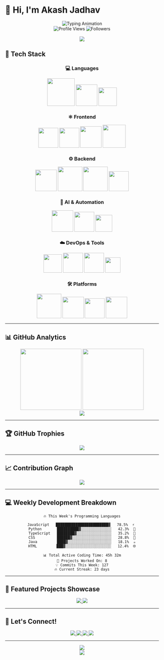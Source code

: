 # 👋 Hi, I'm **Akash Jadhav**

<div align="center">
  <img src="https://readme-typing-svg.demolab.com?font=Poppins&weight=600&size=28&duration=3000&pause=1000&color=6366F1&center=true&vCenter=true&width=600&lines=Full+Stack+Web+Developer;MERN+%7C+MEAN+%7C+Next.js+Expert;AI+Automation+%7C+DevOps+Engineer;Building+Amazing+Web+Experiences" alt="Typing Animation" />
</div>

<div align="center">
  <img src="https://komarev.com/ghpvc/?username=yourusername&style=for-the-badge&color=6366f1&labelColor=1e293b" alt="Profile Views" />
  <img src="https://img.shields.io/github/followers/yourusername?style=for-the-badge&color=6366f1&labelColor=1e293b" alt="Followers" />
</div>

<br/>

<div align="center">
  <img src="https://capsule-render.vercel.app/api?type=waving&color=gradient&customColorList=12,6,4,5,26&height=120&section=header&text=Welcome%20to%20my%20Profile&fontSize=28&fontColor=fff&animation=fadeIn" />
</div>

## 🚀 **Tech Stack**

<div align="center">

### **💻 Languages**
<img src="https://img.shields.io/badge/JavaScript-F7DF1E?style=flat-square&logo=javascript&logoColor=black" width="90" />
<img src="https://img.shields.io/badge/Python-3776AB?style=flat-square&logo=python&logoColor=white" width="70" />
<img src="https://img.shields.io/badge/Java-ED8B00?style=flat-square&logo=openjdk&logoColor=white" width="60" />

### **⚛️ Frontend**
<img src="https://img.shields.io/badge/React-20232A?style=flat-square&logo=react&logoColor=61DAFB" width="65" />
<img src="https://img.shields.io/badge/Next.js-000000?style=flat-square&logo=next.js&logoColor=white" width="65" />
<img src="https://img.shields.io/badge/Angular-DD0031?style=flat-square&logo=angular&logoColor=white" width="70" />
<img src="https://img.shields.io/badge/Tailwind-38B2AC?style=flat-square&logo=tailwind-css&logoColor=white" width="75" />

### **⚙️ Backend**
<img src="https://img.shields.io/badge/Node.js-43853D?style=flat-square&logo=node.js&logoColor=white" width="70" />
<img src="https://img.shields.io/badge/Express.js-404D59?style=flat-square&logo=express&logoColor=white" width="80" />
<img src="https://img.shields.io/badge/MongoDB-4EA94B?style=flat-square&logo=mongodb&logoColor=white" width="80" />
<img src="https://img.shields.io/badge/MySQL-00000F?style=flat-square&logo=mysql&logoColor=white" width="65" />

### **🤖 AI & Automation**
<img src="https://img.shields.io/badge/OpenAI-412991?style=flat-square&logo=openai&logoColor=white" width="70" />
<img src="https://img.shields.io/badge/Claude-FF6B35?style=flat-square&logo=anthropic&logoColor=white" width="65" />
<img src="https://img.shields.io/badge/Bots-6366F1?style=flat-square&logo=robot&logoColor=white" width="55" />

### **☁️ DevOps & Tools**
<img src="https://img.shields.io/badge/AWS-232F3E?style=flat-square&logo=amazon-aws&logoColor=white" width="60" />
<img src="https://img.shields.io/badge/Vercel-000000?style=flat-square&logo=vercel&logoColor=white" width="65" />
<img src="https://img.shields.io/badge/Docker-2496ED?style=flat-square&logo=docker&logoColor=white" width="65" />
<img src="https://img.shields.io/badge/Git-F05032?style=flat-square&logo=git&logoColor=white" width="50" />

### **🛠️ Platforms**
<img src="https://img.shields.io/badge/WordPress-21759B?style=flat-square&logo=wordpress&logoColor=white" width="80" />
<img src="https://img.shields.io/badge/Shopify-7AB55C?style=flat-square&logo=shopify&logoColor=white" width="70" />
<img src="https://img.shields.io/badge/Render-46E3B7?style=flat-square&logo=render&logoColor=white" width="65" />
<img src="https://img.shields.io/badge/Railway-0B0D0E?style=flat-square&logo=railway&logoColor=white" width="70" />

</div>

---

## 📊 **GitHub Analytics**

<div align="center">
  
  <img height="200" src="https://github-readme-stats.vercel.app/api?username=yourusername&show_icons=true&theme=tokyonight&include_all_commits=true&count_private=true&hide_border=true&custom_title=GitHub%20Stats&icon_color=6366f1&title_color=6366f1&text_color=c9d1d9&bg_color=0d1117" />
  
  <img height="200" src="https://github-readme-stats.vercel.app/api/top-langs/?username=yourusername&layout=compact&langs_count=8&theme=tokyonight&hide_border=true&title_color=6366f1&text_color=c9d1d9&bg_color=0d1117" />

</div>

<div align="center">
  <img src="https://github-readme-streak-stats.herokuapp.com/?user=yourusername&theme=tokyonight&hide_border=true&background=0d1117&stroke=6366f1&ring=6366f1&fire=6366f1&currStreakLabel=6366f1&sideLabels=c9d1d9&dates=c9d1d9" />
</div>

---

## 🏆 **GitHub Trophies**

<div align="center">
  <img src="https://github-profile-trophy.vercel.app/?username=yourusername&theme=tokyonight&no-frame=true&row=1&column=6&margin-w=5&margin-h=5&title=Stars,Followers,Commits,Repositories,MultipleLang,PullRequest" />
</div>

---

## 📈 **Contribution Graph**

<div align="center">
  <img src="https://github-readme-activity-graph.vercel.app/graph?username=yourusername&bg_color=0d1117&color=6366f1&line=6366f1&point=c9d1d9&area=true&hide_border=true&custom_title=Contribution%20Activity" />
</div>

---

## 💻 **Weekly Development Breakdown**

<div align="center">

<!--START_SECTION:waka-->
```text
🔥 This Week's Programming Languages

JavaScript   ████████████████████████▓   78.5%  ⚡ 
Python       ██████████▓░░░░░░░░░░░░░░   42.3%  🐍
TypeScript   ████████▓░░░░░░░░░░░░░░░░   35.2%  📘
CSS          ██████▓░░░░░░░░░░░░░░░░░░   28.8%  🎨
Java         ████▓░░░░░░░░░░░░░░░░░░░░   18.1%  ☕
HTML         ███▓░░░░░░░░░░░░░░░░░░░░░   12.4%  🌐

📊 Total Active Coding Time: 45h 32m
🚀 Projects Worked On: 8
💡 Commits This Week: 127
🔥 Current Streak: 23 days
```
<!--END_SECTION:waka-->

</div>

---

## 🌟 **Featured Projects Showcase**

<div align="center">
  
  <a href="https://github.com/yourusername/project1">
    <img src="https://github-readme-stats.vercel.app/api/pin/?username=yourusername&repo=project1&theme=tokyonight&hide_border=true&title_color=6366f1&icon_color=6366f1&text_color=c9d1d9&bg_color=0d1117" />
  </a>
  
  <a href="https://github.com/yourusername/project2">
    <img src="https://github-readme-stats.vercel.app/api/pin/?username=yourusername&repo=project2&theme=tokyonight&hide_border=true&title_color=6366f1&icon_color=6366f1&text_color=c9d1d9&bg_color=0d1117" />
  </a>

</div>

---

## 🔗 **Let's Connect!**

<div align="center">
  
  <a href="https://linkedin.com/in/akashjadhav">
    <img src="https://img.shields.io/badge/LinkedIn-0077B5?style=for-the-badge&logo=linkedin&logoColor=white&color=6366f1" />
  </a>
  
  <a href="mailto:jadhavakashofficial@gmail.com">
    <img src="https://img.shields.io/badge/Gmail-D14836?style=for-the-badge&logo=gmail&logoColor=white&color=dc2626" />
  </a>
  
  <a href="https://leetcode.com/akashjadhav">
    <img src="https://img.shields.io/badge/LeetCode-FFA116?style=for-the-badge&logo=leetcode&logoColor=white&color=f59e0b" />
  </a>
  
  <a href="https://akashjadhav.dev">
    <img src="https://img.shields.io/badge/Portfolio-000000?style=for-the-badge&logo=vercel&logoColor=white&color=000000" />
  </a>

</div>

---

<div align="center">
  <img src="https://capsule-render.vercel.app/api?type=waving&color=gradient&customColorList=12,6,4,5,26&height=100&section=footer&animation=fadeIn" />
</div>

<div align="center">
  <img src="https://quotes-github-readme.vercel.app/api?type=horizontal&theme=tokyonight&quote=Code%20is%20like%20poetry%2C%20it%20should%20be%20short%20and%20concise&author=Akash%20Jadhav" />
</div>
